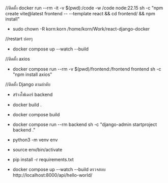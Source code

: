 //ติดตั้ง
docker run --rm -it -v $(pwd):/code -w /code node:22.15 sh -c "npm create vite@latest frontend -- --template react && cd frontend/ && npm install"

- sudo chown -R korn:korn /home/korn/Work/react-django-docker

//restart บ่อยๆ
- docker compose up --watch --build

//ติดตั้ง axios
- docker compose run --rm -v $(pwd)/frontend:/frontend frontend sh -c "npm install axios"

//ติดตั้ง Django ตามลำดับ
- สร้างโฟเดอร์ backend
- docker build .
- docker compose build
- docker compose run --rm backend sh -c "django-admin startproject backend ."
- python3 -m venv env
- source env/bin/activate
- pip install -r requirements.txt

- docker compose up --watch --build
ตรวจสอบ
http://localhost:8000/api/hello-world/

